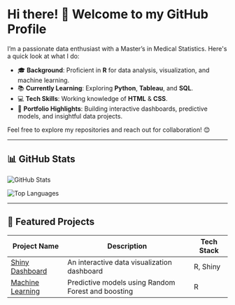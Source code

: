 # Hi there! 👋 Welcome to my GitHub Profile

I’m a passionate data enthusiast with a Master’s in Medical Statistics. Here's a quick look at what I do:

- 🎓 **Background**: Proficient in **R** for data analysis, visualization, and machine learning.
- 📚 **Currently Learning**: Exploring **Python**, **Tableau**, and **SQL**.
- 💻 **Tech Skills**: Working knowledge of **HTML** & **CSS**.
- 🌟 **Portfolio Highlights**: Building interactive dashboards, predictive models, and insightful data projects.

Feel free to explore my repositories and reach out for collaboration! 😊

---

## 📊 GitHub Stats

![GitHub Stats](https://github-readme-stats.vercel.app/api?username=salimamk&show_icons=true&theme=light)

![Top Languages](https://github-readme-stats.vercel.app/api/top-langs/?username=salimamk&layout=compact&theme=light)

---


## 📂 Featured Projects

| Project Name | Description | Tech Stack |
|--------------|-------------|------------|
| [Shiny Dashboard](https://github.com/salimamk/Data_Visualization) | An interactive data visualization dashboard | R, Shiny |
| [Machine Learning](https://github.com/salimamk/Machine_Learning) | Predictive models using Random Forest and boosting | R |


